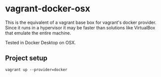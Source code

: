 # vagrant-docker-osx

This is the equivalent of a vagrant base box for vagrant's docker
provider. Since it runs in a hypervisor it may be faster than
solutions like VirtualBox that emulate the entire machine.

Tested in Docker Desktop on OSX.

## Project setup
```
vagrant up --provider=docker
```
